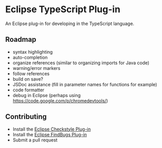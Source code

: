 Eclipse TypeScript Plug-in
==================

An Eclipse plug-in for developing in the TypeScript language.

Roadmap
-------
* syntax highlighting
* auto-completion
* organize references (similar to organizing imports for Java code)
* warning/error markers
* follow references
* build on save?
* JSDoc assistance (fill in parameter names for functions for example)
* code formatter
* debug in Eclipse (perhaps using https://code.google.com/p/chromedevtools/)

Contributing
------------
* Install the [Eclipse Checkstyle Plug-in](http://eclipse-cs.sourceforge.net/)
* Install the [Eclipse FindBugs Plug-in](http://findbugs.sourceforge.net/)
* Submit a pull request
